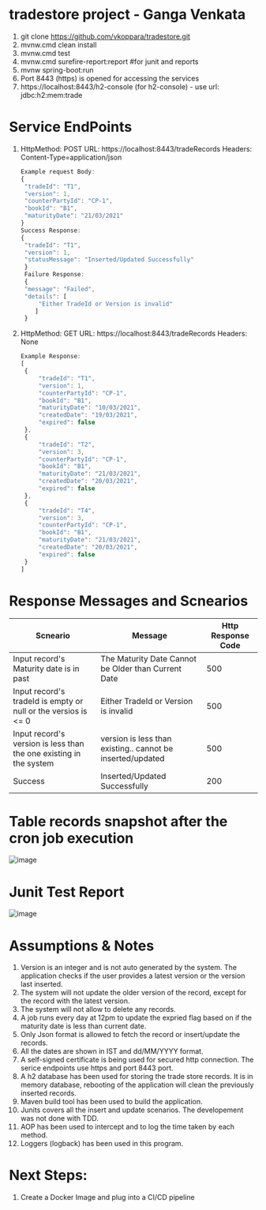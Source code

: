 # tradestore project  - Ganga Venkata

1) git clone https://github.com/vkoppara/tradestore.git
2) mvnw.cmd clean install
3) mvnw.cmd test 
4) mvnw.cmd surefire-report:report  #for junit and reports
5) mvnw spring-boot:run
6) Port 8443 (https) is opened for accessing the services
7) https://localhost:8443/h2-console (for h2-console) - use url: jdbc:h2:mem:trade



# Service EndPoints
1) HttpMethod: POST URL: https://localhost:8443/tradeRecords
   Headers: Content-Type=application/json
   ```javascript
   Example request Body: 
   {
    "tradeId": "T1",
    "version": 1,
    "counterPartyId": "CP-1",
    "bookId": "B1",
    "maturityDate": "21/03/2021"    
   }
   Success Response:
   {
    "tradeId": "T1",
    "version": 1,
    "statusMessage": "Inserted/Updated Successfully"
    }
    Failure Response:
    {
    "message": "Failed",
    "details": [
        "Either TradeId or Version is invalid"
       ]
    }
    ```

2) HttpMethod: GET URL: https://localhost:8443/tradeRecords
   Headers: None
   ```javascript
   Example Response:
   [
    {
        "tradeId": "T1",
        "version": 1,
        "counterPartyId": "CP-1",
        "bookId": "B1",
        "maturityDate": "10/03/2021",
        "createdDate": "19/03/2021",
        "expired": false
    },
    {
        "tradeId": "T2",
        "version": 3,
        "counterPartyId": "CP-1",
        "bookId": "B1",
        "maturityDate": "21/03/2021",
        "createdDate": "20/03/2021",
        "expired": false
    },
    {
        "tradeId": "T4",
        "version": 3,
        "counterPartyId": "CP-1",
        "bookId": "B1",
        "maturityDate": "21/03/2021",
        "createdDate": "20/03/2021",
        "expired": false
    }
   ]
   ```
# Response Messages and Scnearios

| Scneario      | Message |   Http Response Code |
| ------------- | ------------- | ------------- |
| Input record's Maturity date is in past | The Maturity Date Cannot be Older than Current Date  | 500 |
| Input record's tradeId is empty or null or the versios is <= 0   | Either TradeId or Version is invalid  | 500 |
| Input record's version is less than the one existing in the system | version is less than existing.. cannot be inserted/updated | 500 |
| Success | Inserted/Updated Successfully | 200 |
   
# Table records snapshot after the cron job execution
![image](https://user-images.githubusercontent.com/49525515/111861574-537fde80-8975-11eb-9c9d-923d83d824f0.png)

# Junit Test Report
![image](https://user-images.githubusercontent.com/49525515/111860435-6f7f8200-896d-11eb-8e5a-62472a5327d8.png)


# Assumptions & Notes
1. Version is an integer and is not auto generated by the system. The application checks if the user provides a latest version or the version last inserted. 
2. The system will not update the older version of the record, except for the record with the latest version.
3. The system will not allow to delete any records. 
4. A job runs every day at 12pm to update the expried flag based on if the maturity date is less than current date.
5. Only Json format is allowed to fetch the record or insert/update the records.
6. All the dates are shown in IST and dd/MM/YYYY format.
7. A self-signed certificate is being used for secured http connection. The serice endpoints use https and port 8443 port.
8. A h2 database has been used for storing the trade store records. It is in memory database, rebooting of the application will clean the previously inserted records.
9. Maven build tool has been used to build the application.
10. Junits covers all the insert and update scenarios. The developement was not done with TDD.
11. AOP has been used to intercept and to log the time taken by each method.
12. Loggers (logback) has been used in this program.

# Next Steps:
1. Create a Docker Image and plug into a CI/CD pipeline
